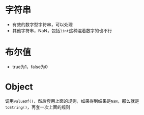 # 字符串

- 有效的数字型字符串，可以处理
- 其他字符串，NaN，包括`1int`这种混着数字的也不行

# 布尔值

- true为1，false为0

# Object

调用`valueOf()`，然后套用上面的规则，如果得到结果是`NaN`，那么就是`toString()`，再套一次上面的规则

